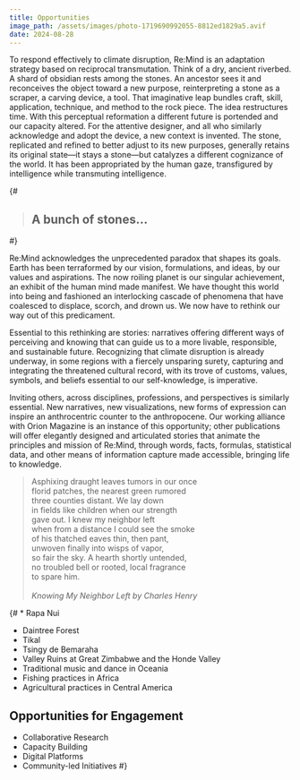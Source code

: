 ```yaml
---
title: Opportunities
image_path: /assets/images/photo-1719690992055-8812ed1829a5.avif
date: 2024-08-28
---
```


To respond effectively to climate disruption, Re:Mind is an adaptation strategy based on reciprocal transmutation.  Think of a dry, ancient riverbed. A shard of obsidian rests among the stones. An ancestor sees it and reconceives the object toward a new purpose, reinterpreting a stone as a scraper, a carving device, a tool. That imaginative leap bundles craft, skill, application, technique, and method to the rock piece. The idea restructures time. With this perceptual reformation a different future is portended and our capacity altered.  For the attentive designer, and all who similarly acknowledge and adopt the device, a new context is invented. The stone, replicated and refined to better adjust to its new purposes, generally retains its original state—it stays a stone—but catalyzes a different cognizance of the world. It has been appropriated by the human gaze, transfigured by intelligence while transmuting intelligence. 

<!-- more -->

<div id="cairn" class="break-out my-5 py-5" style="">
    <div class="container py-5 my-5">
        <div class="row justify-content-center py-5 my-5">
            <div class="col-lg-8 blog-single">
                {# <aside class="quote">
                    <blockquote>
                        <div>
                            <h1>A bunch of stones...</h1>
                        </div>
                    </blockquote>
                </aside> #}
            </div>
        </div>
    </div>
</div>

Re:Mind acknowledges the unprecedented paradox that shapes its goals. Earth has been terraformed by our vision, formulations, and ideas, by our values and aspirations. The now roiling planet is our singular achievement, an exhibit of the human mind made manifest. We have thought this world into being and fashioned an interlocking cascade of phenomena that have coalesced to displace, scorch, and drown us. We now have to rethink our way out of this predicament. 

Essential to this rethinking are stories: narratives offering different ways of perceiving and knowing that can guide us to a more livable, responsible, and sustainable future. Recognizing that climate disruption is already underway, in some regions with a fiercely unsparing surety, capturing and integrating the threatened cultural record, with its trove of customs, values, symbols, and beliefs essential to our self-knowledge, is imperative. 

Inviting others, across disciplines, professions, and perspectives is similarly essential. New narratives, new visualizations, new forms of expression can inspire an anthrocentric counter to the anthropocene. Our working alliance with Orion Magazine is an instance of this opportunity; other publications will offer elegantly designed and articulated stories that animate the principles and mission of Re:Mind, through words, facts, formulas, statistical data, and other means of information capture made accessible, bringing life to knowledge.

<aside class="quote my-5">
    <blockquote>
        <div>
            <span>
                Asphixing draught leaves tumors in our once<br>
                florid patches, the nearest green rumored<br>
                three counties distant. We lay down<br>
                in fields like children when our strength<br>
                gave out. I knew my neighbor left<br>
                when from a distance I could see the smoke<br>
                of his thatched eaves thin, then pant,<br>
                unwoven finally into wisps of vapor,<br>
                so fair the sky. A hearth shortly untended,<br>
                no troubled bell or rooted, local fragrance<br>
                to spare him.<br><br>
            </span>
            <cite>Knowing My Neighbor Left by Charles Henry</cite>
        </div>
    </blockquote>
</aside>

{# * Rapa Nui
* Daintree Forest
* Tikal
* Tsingy de Bemaraha
* Valley Ruins at Great Zimbabwe and the Honde Valley
* Traditional music and dance in Oceania
* Fishing practices in Africa
* Agricultural practices in Central America

## Opportunities for Engagement

* Collaborative Research
* Capacity Building
* Digital Platforms
* Community-led Initiatives #}
